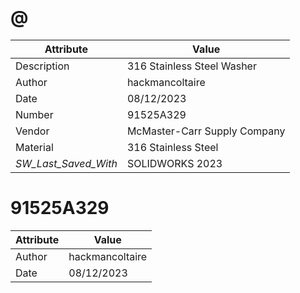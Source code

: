 # @
| Attribute | Value |
| ---  | ---     |
| Description | 316 Stainless Steel Washer |
| Author | hackmancoltaire |
| Date | 08/12/2023 |
| Number | 91525A329 |
| Vendor | McMaster-Carr Supply Company |
| Material | 316 Stainless Steel |
| _SW_Last_Saved_With_ | SOLIDWORKS 2023 |
# 91525A329
| Attribute | Value |
| ---  | ---     |
| Author | hackmancoltaire |
| Date | 08/12/2023 |
